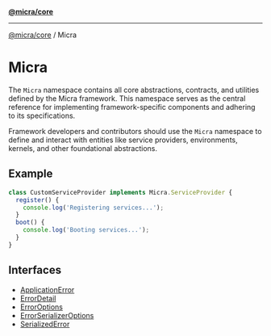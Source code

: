 [**@micra/core**](../../README.md)

***

[@micra/core](../../README.md) / Micra

# Micra

The `Micra` namespace contains all core abstractions, contracts, and utilities
defined by the Micra framework. This namespace serves as the central reference
for implementing framework-specific components and adhering to its specifications.

Framework developers and contributors should use the `Micra` namespace to
define and interact with entities like service providers, environments, kernels,
and other foundational abstractions.

## Example

```typescript
class CustomServiceProvider implements Micra.ServiceProvider {
  register() {
    console.log('Registering services...');
  }
  boot() {
    console.log('Booting services...');
  }
}
```

## Interfaces

- [ApplicationError](interfaces/ApplicationError.md)
- [ErrorDetail](interfaces/ErrorDetail.md)
- [ErrorOptions](interfaces/ErrorOptions.md)
- [ErrorSerializerOptions](interfaces/ErrorSerializerOptions.md)
- [SerializedError](interfaces/SerializedError.md)
